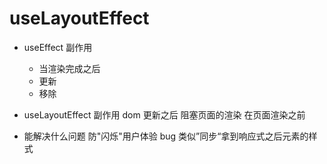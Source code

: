 # useLayoutEffect

- useEffect
  副作用

  - 当渲染完成之后
  - 更新
  - 移除

- useLayoutEffect
  副作用
  dom 更新之后
  阻塞页面的渲染
  在页面渲染之前

- 能解决什么问题
  防"闪烁"用户体验 bug
  类似”同步“拿到响应式之后元素的样式
